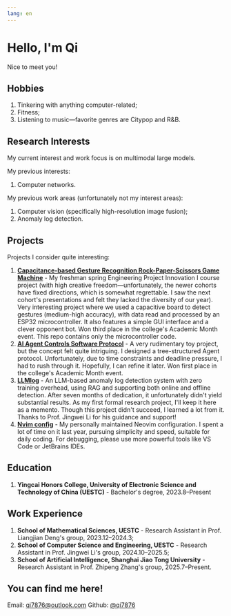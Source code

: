 ```yaml
---
lang: en
---
```


# Hello, I'm Qi

Nice to meet you!

## Hobbies

1. Tinkering with anything computer-related;
1. Fitness;
1. Listening to music—favorite genres are Citypop and R&B.

## Research Interests

My current interest and work focus is on multimodal large models.

My previous interests:

1. Computer networks.

My previous work areas (unfortunately not my interest areas):

1. Computer vision (specifically high-resolution image fusion);
1. Anomaly log detection.

## Projects

Projects I consider quite interesting:

1. **[Capacitance-based Gesture Recognition Rock-Paper-Scissors Game Machine](https://github.com/qi7876/EPI-2024-Spring)** - My freshman spring Engineering Project Innovation I course project (with high creative freedom—unfortunately, the newer cohorts have fixed directions, which is somewhat regrettable. I saw the next cohort's presentations and felt they lacked the diversity of our year). Very interesting project where we used a capacitive board to detect gestures (medium-high accuracy), with data read and processed by an ESP32 microcontroller. It also features a simple GUI interface and a clever opponent bot. Won third place in the college's Academic Month event. This repo contains only the microcontroller code.
1. **[AI Agent Controls Software Protocol](https://github.com/qi7876/AACSP)** - A very rudimentary toy project, but the concept felt quite intriguing. I designed a tree-structured Agent protocol. Unfortunately, due to time constraints and deadline pressure, I had to rush through it. Hopefully, I can refine it later. Won first place in the college's Academic Month event.
1. **[LLMlog](https://github.com/qi7876/llm-log)** - An LLM-based anomaly log detection system with zero training overhead, using RAG and supporting both online and offline detection. After seven months of dedication, it unfortunately didn't yield substantial results. As my first formal research project, I'll keep it here as a memento. Though this project didn't succeed, I learned a lot from it. Thanks to Prof. Jingwei Li for his guidance and support!
1. **[Nvim config](https://github.com/qi7876/nvim-config)** - My personally maintained Neovim configuration. I spent a lot of time on it last year, pursuing simplicity and speed, suitable for daily coding. For debugging, please use more powerful tools like VS Code or JetBrains IDEs.

## Education

1. **Yingcai Honors College, University of Electronic Science and Technology of China (UESTC)** - Bachelor's degree, 2023.8–Present

## Work Experience

1. **School of Mathematical Sciences, UESTC** - Research Assistant in Prof. Liangjian Deng's group, 2023.12–2024.3;
1. **School of Computer Science and Engineering, UESTC** - Research Assistant in Prof. Jingwei Li's group, 2024.10–2025.5;
1. **School of Artificial Intelligence, Shanghai Jiao Tong University** - Research Assistant in Prof. Zhipeng Zhang's group, 2025.7–Present.

## You can find me here!

Email: <qi7876@outlook.com>
Github: [@qi7876](https://github.com/qi7876)